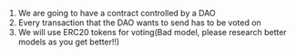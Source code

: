 1. We are going to have a contract controlled by a DAO
2. Every transaction that the DAO wants to send has to be voted on
3. We will use ERC20 tokens for voting(Bad model, please research better models as you get better!!)